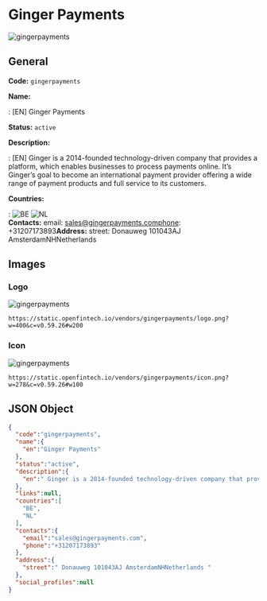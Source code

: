 
# Ginger Payments 
![gingerpayments](https://static.openfintech.io/vendors/gingerpayments/logo.png?w=400&c=v0.59.26#w200)  

## General 
 
**Code:** `gingerpayments` 
 
**Name:** 
 
:	[EN] Ginger Payments 
 
**Status:** `active` 
 
**Description:** 
 
: [EN]  Ginger is a 2014-founded technology-driven company that provides a platform, which enables businesses to process payments online. It’s Ginger’s goal to become an international payment provider offering a wide range of payment products and full service to its customers.  
 
 
**Countries:** 
 
:	![BE](https://cdnjs.cloudflare.com/ajax/libs/flag-icon-css/3.3.0/flags/4x3/be.svg#w24) 	![NL](https://cdnjs.cloudflare.com/ajax/libs/flag-icon-css/3.3.0/flags/4x3/nl.svg#w24)  
**Contacts:** 
email: sales@gingerpayments.comphone: +31207173893**Address:** 
street:  Donauweg 101043AJ AmsterdamNHNetherlands  

## Images 

### Logo 
 
![gingerpayments](https://static.openfintech.io/vendors/gingerpayments/logo.png?w=400&c=v0.59.26#w200)  

```
https://static.openfintech.io/vendors/gingerpayments/logo.png?w=400&c=v0.59.26#w200
```  

### Icon 
 
![gingerpayments](https://static.openfintech.io/vendors/gingerpayments/icon.png?w=278&c=v0.59.26#w100)  

```
https://static.openfintech.io/vendors/gingerpayments/icon.png?w=278&c=v0.59.26#w100
```  

## JSON Object 

```json
{
  "code":"gingerpayments",
  "name":{
    "en":"Ginger Payments"
  },
  "status":"active",
  "description":{
    "en":" Ginger is a 2014-founded technology-driven company that provides a platform, which enables businesses to process payments online. It\u2019s Ginger\u2019s goal to become an international payment provider offering a wide range of payment products and full service to its customers. "
  },
  "links":null,
  "countries":[
    "BE",
    "NL"
  ],
  "contacts":{
    "email":"sales@gingerpayments.com",
    "phone":"+31207173893"
  },
  "address":{
    "street":" Donauweg 101043AJ AmsterdamNHNetherlands "
  },
  "social_profiles":null
}
```  
